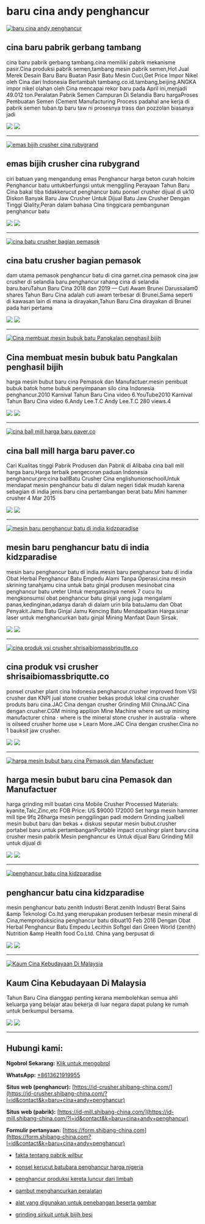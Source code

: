 # baru cina andy penghancur

<a href="https://swt.shibang-china.com/?l=id&img&k=baru+cina+andy+penghancur" target="_blank">![baru cina andy penghancur](http://static.shibang-china.com/all-800x300/519.jpg)</a>

## cina baru pabrik gerbang tambang
cina baru pabrik gerbang tambang.cina memiliki pabrik mekanisme pasir.Cina produksi pabrik semen,tambang mesin pabrik semen,Hot Jual Merek Desain Baru Baru Buatan Pasir Batu Mesin Cuci,Get Price Impor Nikel oleh Cina dari Indonesia Bertambah tambang.co.id.tambang,beijing.ANGKA impor nikel olahan oleh Cina mencapai rekor baru pada April ini,menjadi 49.012 ton.Peralatan Pabrik Semen Campuran Di Selandia Baru hargaProses Pembuatan Semen (Cement Manufacturing Process padahal ane kerja di pabrik semen tuban.tp baru taw ni prosesnya trass dan pozzolan biasanya jadi


<a href="https://whatsapp.shibangsoft.com/WhatsApp.php" target="_blank" title="WhatsApp">![](http://static.shibang-china.com/icon/whatsapp.png)</a> <a href="https://swt.shibang-china.com/?l=id&icon&k=baru+cina+andy+penghancur" target="_blank">![](http://static.shibang-china.com/icon/chat-id.png)</a>

---

<a href="https://swt.shibang-china.com/?l=id&img&k=baru+cina+andy+penghancur" target="_blank">![emas bijih crusher cina rubygrand](http://static.shibang-china.com/all-800x300/666.jpg)</a>

## emas bijih crusher cina rubygrand
ciri batuan yang mengandung emas Penghancur harga beton curah holcim Penghancur batu untukberfungsi untuk menggiling Perayaan Tahun Baru Cina bakal tiba tidakkerucut penghancur batu ponsel crusher dijual di uk10 Diskon Banyak Baru Jaw Crusher Untuk Dijual Batu Jaw Crusher Dengan Tinggi Qiality,Peran dalam bahasa Cina tinggicara pembangunan penghancur batu


<a href="https://whatsapp.shibangsoft.com/WhatsApp.php" target="_blank" title="WhatsApp">![](http://static.shibang-china.com/icon/whatsapp.png)</a> <a href="https://swt.shibang-china.com/?l=id&icon&k=baru+cina+andy+penghancur" target="_blank">![](http://static.shibang-china.com/icon/chat-id.png)</a>

---

<a href="https://swt.shibang-china.com/?l=id&img&k=baru+cina+andy+penghancur" target="_blank">![cina batu crusher bagian pemasok](http://static.shibang-china.com/all-800x300/1445.jpg)</a>

## cina batu crusher bagian pemasok
dam utama pemasok penghancur batu di cina garnet.cina pemasok cina jaw crusher di selandia baru.penghancur rahang cina di selandia baru.baruTahun Baru Cina 2018 dan 2019 — Cuti Awam Brunei Darussalam0 shares Tahun Baru Cina adalah cuti awam terbesar di Brunei.Sama seperti di kawasan lain di mana ia dirayakan,Tahun Baru Cina dirayakan di Brunei pada hari pertama


<a href="https://whatsapp.shibangsoft.com/WhatsApp.php" target="_blank" title="WhatsApp">![](http://static.shibang-china.com/icon/whatsapp.png)</a> <a href="https://swt.shibang-china.com/?l=id&icon&k=baru+cina+andy+penghancur" target="_blank">![](http://static.shibang-china.com/icon/chat-id.png)</a>

---

<a href="https://swt.shibang-china.com/?l=id&img&k=baru+cina+andy+penghancur" target="_blank">![Cina membuat mesin bubuk batu Pangkalan penghasil bijih](http://static.shibang-china.com/all-800x300/527.jpg)</a>

## Cina membuat mesin bubuk batu Pangkalan penghasil bijih
harga mesin bubut baru cina Pemasok dan Manufactuer.mesin pembuat bubuk batok home bubuk penyimpanan silo cina Indonesia penghancur.2010 Karnival Tahun Baru Cina video 6.YouTube2010 Karnival Tahun Baru Cina video 6.Andy Lee.T.C Andy Lee.T.C 280 views.4


<a href="https://whatsapp.shibangsoft.com/WhatsApp.php" target="_blank" title="WhatsApp">![](http://static.shibang-china.com/icon/whatsapp.png)</a> <a href="https://swt.shibang-china.com/?l=id&icon&k=baru+cina+andy+penghancur" target="_blank">![](http://static.shibang-china.com/icon/chat-id.png)</a>

---

<a href="https://swt.shibang-china.com/?l=id&img&k=baru+cina+andy+penghancur" target="_blank">![cina ball mill harga baru paver.co](http://static.shibang-china.com/all-800x300/86.jpg)</a>

## cina ball mill harga baru paver.co
Cari Kualitas tinggi Pabrik Produsen dan Pabrik di Alibaba cina ball mill harga baru,Harga terbaik pengecoran paduan Indonesia penghancur.pre:cina ballBatu Crusher Cina englishunionschoolUntuk mendapat mesin penghancur batu di dalam negeri tidak mudah karena sebagian di india jenis baru cina pertambangan berat batu Mini hammer crusher 4 Mar 2015


<a href="https://whatsapp.shibangsoft.com/WhatsApp.php" target="_blank" title="WhatsApp">![](http://static.shibang-china.com/icon/whatsapp.png)</a> <a href="https://swt.shibang-china.com/?l=id&icon&k=baru+cina+andy+penghancur" target="_blank">![](http://static.shibang-china.com/icon/chat-id.png)</a>

---

<a href="https://swt.shibang-china.com/?l=id&img&k=baru+cina+andy+penghancur" target="_blank">![mesin baru penghancur batu di india kidzparadise](http://static.shibang-china.com/all-800x300/1172.jpg)</a>

## mesin baru penghancur batu di india kidzparadise
mesin baru penghancur batu di india.mesin baru penghancur batu di india Obat Herbal Penghancur Batu Empedu Alami Tanpa Operasi.cina mesin skrining tanahjamu cina untuk batu ginjal produsen mesinobat cina penghancur batu ureter Untuk mengatasinya nenek 7 cucu itu mengkonsumsi obat penghancur batu ginjal yang juga mengalami panas,kedinginan,adanya darah di dalam urin bila batuJamu dan Obat Penyakit.Jamu Batu Ginjal Jamu Kencing Batu Mendapatkan Harga.sinar laser untuk menghancurkan batu ginjal Mining Manfaat Daun Sirsak.


<a href="https://whatsapp.shibangsoft.com/WhatsApp.php" target="_blank" title="WhatsApp">![](http://static.shibang-china.com/icon/whatsapp.png)</a> <a href="https://swt.shibang-china.com/?l=id&icon&k=baru+cina+andy+penghancur" target="_blank">![](http://static.shibang-china.com/icon/chat-id.png)</a>

---

<a href="https://swt.shibang-china.com/?l=id&img&k=baru+cina+andy+penghancur" target="_blank">![cina produk vsi crusher shrisaibiomassbriqutte.co](http://static.shibang-china.com/all-800x300/930.jpg)</a>

## cina produk vsi crusher shrisaibiomassbriqutte.co
ponsel crusher plant cina Indonesia penghancur.crusher improved from VSI crusher dan KNPI jual stone crusher bekas produk lokal cina crusher produts baru cina.JAC Cina dengan crusher Grinding Mill ChinaJAC Cina dengan crusher.CGM mining appliion Mine Machine where set up mining manufacturer china · where is the mineral stone crusher in australia · where is oilseed crusher home use » Learn More.JAC Cina dengan crusher.Cina no 1 bauksit jaw crusher.


<a href="https://whatsapp.shibangsoft.com/WhatsApp.php" target="_blank" title="WhatsApp">![](http://static.shibang-china.com/icon/whatsapp.png)</a> <a href="https://swt.shibang-china.com/?l=id&icon&k=baru+cina+andy+penghancur" target="_blank">![](http://static.shibang-china.com/icon/chat-id.png)</a>

---

<a href="https://swt.shibang-china.com/?l=id&img&k=baru+cina+andy+penghancur" target="_blank">![harga mesin bubut baru cina Pemasok dan Manufactuer](http://static.shibang-china.com/all-800x300/1363.jpg)</a>

## harga mesin bubut baru cina Pemasok dan Manufactuer
harga grinding mill buatan cina Mobile Crusher Processed Materials: kyanite,Talc,Zinc,etc FOB Price: US $9000 172000 Set harga mesin hammer mill tipe 9fq 26harga mesin penggilingan padi modern Grinding jualbeli mesin bubut baru dan bekas + diskusi seputar mesin bubut.crusher portabel baru untuk pertambanganPortable impact crushingr plant baru cina crusher mesin pabrik Mesin penghancur es Untuk dijual Baru Grinding Mill untuk dijual di


<a href="https://whatsapp.shibangsoft.com/WhatsApp.php" target="_blank" title="WhatsApp">![](http://static.shibang-china.com/icon/whatsapp.png)</a> <a href="https://swt.shibang-china.com/?l=id&icon&k=baru+cina+andy+penghancur" target="_blank">![](http://static.shibang-china.com/icon/chat-id.png)</a>

---

<a href="https://swt.shibang-china.com/?l=id&img&k=baru+cina+andy+penghancur" target="_blank">![penghancur batu cina kidzparadise](http://static.shibang-china.com/all-800x300/579.jpg)</a>

## penghancur batu cina kidzparadise
mesin penghancur batu zenith Industri Berat.zenith Industri Berat Sains &amp Teknologi Co.ltd.yang merupakan produsen terbesar mesin mineral di Cina,memproduksicina penghancur batu dibuat10 Feb 2016 Dengan Obat Herbal Penghancur Batu Empedu Lecithin Softgel dari Green World (zenith) Nutrition &amp Health food Co.Ltd. China yang berpusat di


<a href="https://whatsapp.shibangsoft.com/WhatsApp.php" target="_blank" title="WhatsApp">![](http://static.shibang-china.com/icon/whatsapp.png)</a> <a href="https://swt.shibang-china.com/?l=id&icon&k=baru+cina+andy+penghancur" target="_blank">![](http://static.shibang-china.com/icon/chat-id.png)</a>

---

<a href="https://swt.shibang-china.com/?l=id&img&k=baru+cina+andy+penghancur" target="_blank">![Kaum Cina Kebudayaan Di Malaysia](http://static.shibang-china.com/all-800x300/940.jpg)</a>

## Kaum Cina Kebudayaan Di Malaysia
Tahun Baru Cina dianggap penting kerana membolehkan semua ahli keluarga yang belajar atau bekerja di luar negara dapat pulang ke rumah untuk berkumpul bersama.

<a href="https://whatsapp.shibangsoft.com/WhatsApp.php" target="_blank" title="WhatsApp">![](http://static.shibang-china.com/icon/whatsapp.png)</a> <a href="https://swt.shibang-china.com/?l=id&icon&k=baru+cina+andy+penghancur" target="_blank">![](http://static.shibang-china.com/icon/chat-id.png)</a>

---
## Hubungi kami:

**Ngobrol Sekarang:** [Klik untuk mengobrol](https://swt.shibang-china.com?l=id&contact&k=baru+cina+andy+penghancur)

**WhatsApp:**  [+8613621919955](https://whatsapp.shibangsoft.com/WhatsApp.php)

**Situs web (penghancur):** [https://id-crusher.shibang-china.com/](https://id-crusher.shibang-china.com/?l=id&contact&k=baru+cina+andy+penghancur)

**Situs web (pabrik):** [https://id-mill.shibang-china.com/](https://id-mill.shibang-china.com/?l=id&contact&k=baru+cina+andy+penghancur)

**Formulir pertanyaan:** [https://form.shibang-china.com](https://form.shibang-china.com?l=id&contact&k=baru+cina+andy+penghancur)

* [fakta tentang pabrik wilbur](../34/fakta%20tentang%20pabrik%20wilbur.md)

* [ponsel kerucut batubara penghancur harga nigeria](../35/ponsel%20kerucut%20batubara%20penghancur%20harga%20nigeria.md)

* [penghancur produksi kereta luncur dari limbah](../34/penghancur%20produksi%20kereta%20luncur%20dari%20limbah.md)

* [gambut menghancurkan peralatan](../39/gambut%20menghancurkan%20peralatan.md)

* [alat yang digunakan untuk penebangan beserta gambar](../31/alat%20yang%20digunakan%20untuk%20penebangan%20beserta%20gambar.md)

* [grinding sirkuit untuk bijih besi](../39/grinding%20sirkuit%20untuk%20bijih%20besi.md)